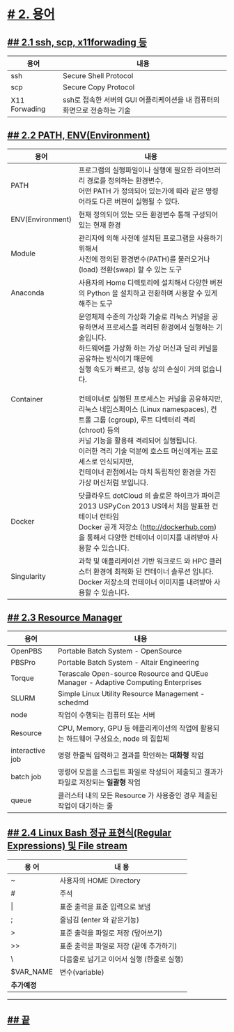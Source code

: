 [userguide]: https://github.com/dasandata/Open_HPC/tree/master/Document/User%20Guide#-%EB%AA%A9%EC%B0%A8
[ohpc]: http://openhpc.community/
[slurm]: https://slurm.schedmd.com/

# [# 2.   용어][userguide]

## [## 2.1  ssh, scp, x11forwading 등][userguide]
| 용어           |  내용|
|---------------|------|
| ssh           | Secure Shell Protocol |
| scp           | Secure Copy Protocol |
| X11 Forwading | ssh로 접속한 서버의 GUI 어플리케이션을 내 컴퓨터의 화면으로 전송하는 기술 |

## [## 2.2  PATH, ENV(Environment)][userguide]
| 용어         |  내용|
|-------------|------|
| PATH        | 프로그램의 실행파일이나 실행에 필요한 라이브러리 경로를 정의하는 환경변수, <br> 어떤 PATH 가 정의되어 있는가에 따라 같은 명령어라도 다른 버젼이 실행될 수 있다.|
| ENV(Environment) | 현재 정의되어 있는 모든 환경변수 통해 구성되어 있는 현재 환경 |
| Module      | 관리자에 의해 사전에 설치된 프로그램을 사용하기 위해서 <br> 사전에 정의된 환경변수(PATH)를 불러오거나(load) 전환(swap) 할 수 있는 도구 |
| Anaconda    | 사용자의 Home 디렉토리에 설치해서 다양한 버젼의 Python 을 설치하고 전환하며 사용할 수 있게 해주는 도구 |
| Container   | 운영체제 수준의 가상화 기술로 리눅스 커널을 공유하면서 프로세스를 격리된 환경에서 실행하는 기술입니다. <br> 하드웨어를 가상화 하는 가상 머신과 달리 커널을 공유하는 방식이기 때문에 <br> 실행 속도가 빠르고, 성능 상의 손실이 거의 없습니다. <br> <br> 컨테이너로 실행된 프로세스는 커널을 공유하지만, <br> 리눅스 네임스페이스 (Linux namespaces), 컨트롤 그룹 (cgroup), 루트 디렉터리 격리 (chroot) 등의  <br> 커널 기능을 활용해 격리되어 실행됩니다. <br> 이러한 격리 기술 덕분에 호스트 머신에게는 프로세스로 인식되지만, <br> 컨테이너 관점에서는 마치 독립적인 환경을 가진 가상 머신처럼 보입니다. |
| Docker      | 닷클라우드 dotCloud 의 솔로몬 하이크가 파이콘 2013 USPyCon 2013 US에서 처음 발표한 컨테이너 런타임 <br> Docker 공개 저장소 (http://dockerhub.com) 을 통해서 다양한 컨테이너 이미지를 내려받아 사용할 수 있습니다. |
| Singularity | 과학 및 애플리케이션 기반 워크로드 와 HPC 클러스터 환경에 최적화 된 컨테이너 솔루션 입니다. <br> Docker 저장소의 컨테이너 이미지를 내려받아 사용할 수 있습니다. |

## [## 2.3  Resource Manager][userguide]
| 용어         |  내용    |
|-------------|----------|
| OpenPBS     | Portable Batch System - OpenSource |
| PBSPro      | Portable Batch System - Altair Engineering |
| Torque      | Terascale Open-source Resource and QUEue Manager - Adaptive Computing Enterprises |
| SLURM       | Simple Linux Utility Resource Management -schedmd |
| node        | 작업이 수행되는 컴퓨터 또는 서버 |
| Resource    | CPU, Memory, GPU 등 애플리케이션의 작업에 활용되는 하드웨어 구성요소, node 의 집합체 |
| interactive job | 명령 한줄씩 입력하고 결과를 확인하는 **대화형** 작업 |
| batch job       | 명령어 모음을 스크립트 파일로 작성되어 제출되고 결과가 파일로 저장되는 **일괄형** 작업 |
| queue       | 클러스터 내의 모든 Resource 가 사용중인 경우 제출된 작업이 대기하는 줄  |

## [## 2.4 Linux Bash 정규 표현식(Regular Expressions) 및 File stream][userguide]
| 용 어           |  내 용   |
|-----------------|---------|
| ~               |  사용자의 HOME Directory |
| #               |  주석   |
| \|              |  표준 출력을 표준 입력으로 보냄  |
| ;               |  줄넘김 (enter 와 같은기능)  |
| >               |  표준 출력을 파일로 저장 (덮어쓰기)  |
| >>              |  표준 출력을 파일로 저장 (끝에 추가하기)  |
| \               |  다음줄로 넘기고 이어서 실행 (한줄로 실행)  |
| $VAR_NAME       |  변수(variable)  |
| **추가예정**     |          |

***
## [## 끝][userguide]

